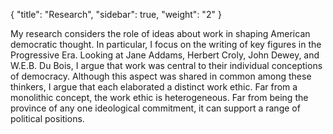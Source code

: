 {
    "title": "Research",
    "sidebar": true,
    "weight": "2"
}

My research considers the role of ideas about work in shaping American democratic thought. In particular, I focus on the writing of key figures in the Progressive Era. Looking at Jane Addams, Herbert Croly, John Dewey, and W.E.B. Du Bois, I argue that work was central to their individual conceptions of democracy. Although this aspect was shared in common among these thinkers, I argue that each elaborated a distinct work ethic. Far from a monolithic concept, the work ethic is heterogeneous. Far from being the province of any one ideological commitment, it can support a range of political positions. 
